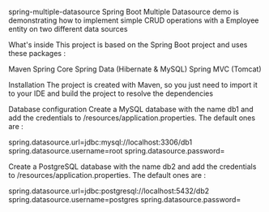 spring-multiple-datasource
Spring Boot Multiple Datasource  demo is demonstrating how to implement simple CRUD operations with a Employee entity on two different data sources 

What's inside
This project is based on the Spring Boot project and uses these packages :

Maven
Spring Core
Spring Data (Hibernate & MySQL)
Spring MVC (Tomcat)


Installation
The project is created with Maven, so you just need to import it to your IDE and build the project to resolve the dependencies

Database configuration
Create a MySQL database with the name db1 and add the credentials to /resources/application.properties.
The default ones are :

spring.datasource.url=jdbc:mysql://localhost:3306/db1
spring.datasource.username=root
spring.datasource.password=


Create a PostgreSQL database with the name db2 and add the credentials to /resources/application.properties.
The default ones are :

spring.datasource.url=jdbc:postgresql://localhost:5432/db2
spring.datasource.username=postgres
spring.datasource.password=
